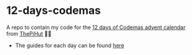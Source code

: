 # 12-days-codemas
A repo to contain my code for the [12 days of Codemas advent calendar](https://thepihut.com/products/maker-advent-calendar-includes-raspberry-pi-pico-h) from [ThePiHut](https://thepihut.com/) 🎄🤖 

- The guides for each day can be found [here](https://thepihut.com/pages/maker-advent-2022-guides)
